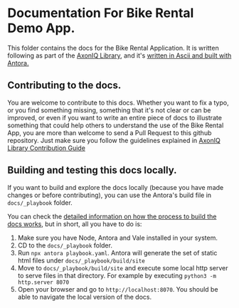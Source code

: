# Documentation For Bike Rental Demo App.

This folder contains the docs for the Bike Rental Application. It is written following as part of the [AxonIQ Library](https://library.axoniq.io), and it's [written in Ascii and built with Antora.](https://library.axoniq.io/contribution_guide/overview/platform.html)

## Contributing to the docs.

You are welcome to contribute to this docs. Whether you want to fix a typo, or you find something missing, something that it's not clear or can be improved, or even if you want to write an entire piece of docs to illustrate something that could help others to understand the use of the Bike Rental App, you are more than welcome to send a Pull Request to this github repository. Just make sure you follow the guidelines explained in [AxonIQ Library Contribution Guide](https://library.axoniq.io/contribution_guide/index.html)

## Building and testing this docs locally.

If you want to build and explore the docs locally (because you have made changes or before contributing), you can use the Antora's build file in `docs/_playbook` folder.

You can check the [detailed information on how the process to build the docs works](https://library.axoniq.io/contribution_guide/overview/build.html), but in short, all you have to do is: 

1. Make sure you have Node, Antora and Vale installed in your system.
2. CD to the `docs/_playbook` folder.
3. Run `npx antora playbook.yaml`. Antora will generate the set of static html files under `docs/_playbook/build/site`
4. Move to `docs/_playbook/build/site` and execute some local http server to serve files in that directory. For example by executing `python3 -m http.server 8070`
5. Open your browser and go to `http://localhost:8070`. You should be able to navigate the local version of the docs.